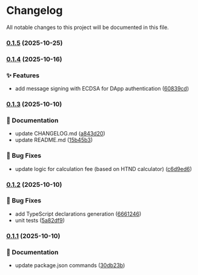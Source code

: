 # Changelog

All notable changes to this project will be documented in this file.

### [0.1.5](https://github.com/Namp88/hoosat-sdk/compare/v0.1.4...v0.1.5) (2025-10-25)

### [0.1.4](https://github.com/Namp88/hoosat-sdk/compare/v0.1.3...v0.1.4) (2025-10-16)

### ✨ Features

- add message signing with ECDSA for DApp authentication ([60839cd](https://github.com/Namp88/hoosat-sdk/commit/60839cd9516b9aae159e4d83024801658b153b86))

### [0.1.3](https://github.com/Namp88/hoosat-sdk/compare/v0.1.2...v0.1.3) (2025-10-10)

### 📝 Documentation

- update CHANGELOG.md ([a843d20](https://github.com/Namp88/hoosat-sdk/commit/a843d20892a078471cf3dc8f191ae8ce07e8355c))
- update README.md ([15b45b3](https://github.com/Namp88/hoosat-sdk/commit/15b45b31ce916cc54bc88e9ae8da811b71f8e254))

### 🐛 Bug Fixes

- update logic for calculation fee (based on HTND calculator) ([c6d9ed6](https://github.com/Namp88/hoosat-sdk/commit/c6d9ed622afdfcf31ff49c8aefb77ca97ee18206))

### [0.1.2](https://github.com/Namp88/hoosat-sdk/compare/v0.1.1...v0.1.2) (2025-10-10)

### 🐛 Bug Fixes

- add TypeScript declarations generation ([6661246](https://github.com/Namp88/hoosat-sdk/commit/66612466617422d7904acc11ee850262f3234f21))
- unit tests ([5a82df9](https://github.com/Namp88/hoosat-sdk/commit/5a82df942134b8dcc8fb5c1cd4006c9d1b79a1c1))

### [0.1.1](https://github.com/Namp88/hoosat-sdk/compare/v0.1.0...v0.1.1) (2025-10-10)

### 📝 Documentation

- update package.json commands ([30db23b](https://github.com/Namp88/hoosat-sdk/commit/30db23bd43e5da4346fa3feca6c209fe5ea46dd0))

